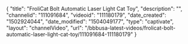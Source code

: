 {
    "title": "FroliCat Bolt Automatic Laser Light Cat Toy",
    "description": "",
    "channelid": "111091684",
    "videoid": "111180179",
    "date_created": "1502924044",
    "date_modified": "1504049177",
    "type": "captivate",
    "layout": "channelVideo",
    "url": "\/bbbusa-latest-videos\/frolicat-bolt-automatic-laser-light-cat-toy\/111091684-111180179"
}